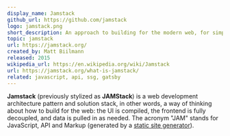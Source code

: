 ```yaml
---
display_name: Jamstack
github_url: https://github.com/jamstack
logo: jamstack.png
short_description: An approach to building for the modern web, for simpler cache management and workflows.
topic: jamstack
url: https://jamstack.org/
created_by: Matt Biilmann
released: 2015
wikipedia_url: https://en.wikipedia.org/wiki/Jamstack
url: https://jamstack.org/what-is-jamstack/
related: javascript, api, ssg, gatsby
---
```

**Jamstack** (previously stylized as **JAMStack**) is a web development architecture pattern and solution stack, in other words, a way of thinking about how to build for the web: the UI is compiled, the frontend is fully decoupled, and data is pulled in as needed. The acronym "JAM" stands for JavaScript, API and Markup (generated by a [static site generator](/topics/ssg)).
